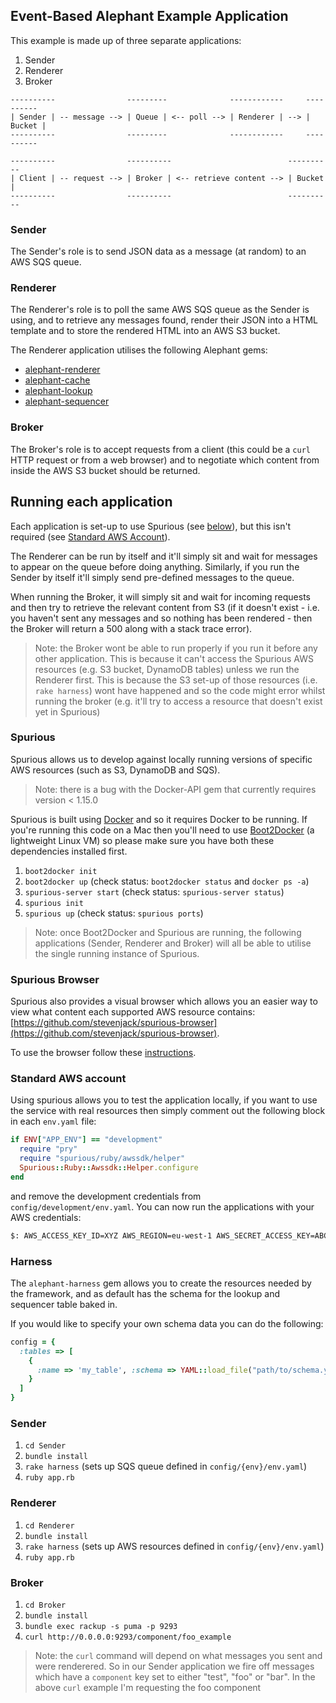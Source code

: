 ## Event-Based Alephant Example Application

This example is made up of three separate applications:

1. Sender
2. Renderer
3. Broker

```
----------                ---------              ------------     ----------
| Sender | -- message --> | Queue | <-- poll --> | Renderer | --> | Bucket |
----------                ---------              ------------     ----------

----------                ----------                          ----------
| Client | -- request --> | Broker | <-- retrieve content --> | Bucket |
----------                ----------                          ----------
```

### Sender

The Sender's role is to send JSON data as a message (at random) to an AWS SQS queue.

### Renderer

The Renderer's role is to poll the same AWS SQS queue as the Sender is using, and to retrieve any messages found, render their JSON into a HTML template and to store the rendered HTML into an AWS S3 bucket.

The Renderer application utilises the following Alephant gems:

- [alephant-renderer](https://github.com/BBC-News/alephant-renderer)
- [alephant-cache](https://github.com/BBC-News/alephant-cache)
- [alephant-lookup](https://github.com/BBC-News/alephant-lookup)
- [alephant-sequencer](https://github.com/BBC-News/alephant-sequencer)

### Broker

The Broker's role is to accept requests from a client (this could be a `curl` HTTP request or from a web browser) and to negotiate which content from inside the AWS S3 bucket should be returned.

## Running each application

Each application is set-up to use Spurious (see [below](#spurious)), but this isn't required (see [Standard AWS Account](#standard-aws-account)).

The Renderer can be run by itself and it'll simply sit and wait for messages to appear on the queue before doing anything. Similarly, if you run the Sender by itself it'll simply send pre-defined messages to the queue. 

When running the Broker, it will simply sit and wait for incoming requests and then try to retrieve the relevant content from S3 (if it doesn't exist - i.e. you haven't sent any messages and so nothing has been rendered - then the Broker will return a 500 along with a stack trace error).

> Note: the Broker wont be able to run properly if you run it before any other application. This is because it can't access the Spurious AWS resources (e.g. S3 bucket, DynamoDB tables) unless we run the Renderer first. This is because the S3 set-up of those resources (i.e. `rake harness`) wont have happened and so the code might error whilst running the broker (e.g. it'll try to access a resource that doesn't exist yet in Spurious)

### Spurious

Spurious allows us to develop against locally running versions of specific AWS resources (such as S3, DynamoDB and SQS).

> Note: there is a bug with the Docker-API gem that currently requires version < 1.15.0

Spurious is built using [Docker](https://www.docker.com/) and so it requires Docker to be running. If you're running this code on a Mac then you'll need to use [Boot2Docker](http://boot2docker.io/) (a lightweight Linux VM) so please make sure you have both these dependencies installed first.

1. `boot2docker init`
2. `boot2docker up` (check status: `boot2docker status` and `docker ps -a`)
3. `spurious-server start` (check status: `spurious-server status`)
4. `spurious init`
5. `spurious up` (check status: `spurious ports`)

> Note: once Boot2Docker and Spurious are running, the following applications (Sender, Renderer and Broker) will all be able to utilise the single running instance of Spurious.

### Spurious Browser

Spurious also provides a visual browser which allows you an easier way to view what content each supported AWS resource contains: [https://github.com/stevenjack/spurious-browser](https://github.com/stevenjack/spurious-browser).

To use the browser follow these [instructions](https://github.com/stevenjack/spurious#gui).

### Standard AWS account

Using spurious allows you to test the application locally, if you want to use the service with real resources then simply comment out the following block in each `env.yaml` file:

```ruby
if ENV["APP_ENV"] == "development"
  require "pry"
  require "spurious/ruby/awssdk/helper"
  Spurious::Ruby::Awssdk::Helper.configure
end
```

and remove the development credentials from `config/development/env.yaml`. You can now run the applications with your AWS credentials:

```bash
$: AWS_ACCESS_KEY_ID=XYZ AWS_REGION=eu-west-1 AWS_SECRET_ACCESS_KEY=ABC ruby app.rb
```

### Harness

The `alephant-harness` gem allows you to create the resources needed by the framework, and as default has the schema for the lookup and sequencer table baked in.

If you would like to specify your own schema data you can do the following:

```ruby
config = {
  :tables => [
    {
	  :name => 'my_table', :schema => YAML::load_file("path/to/schema.yaml")
    }
  ]
}
```

### Sender

1. `cd Sender`
2. `bundle install`
3. `rake harness` (sets up SQS queue defined in `config/{env}/env.yaml`)
4. `ruby app.rb`

### Renderer

1. `cd Renderer`
2. `bundle install`
3. `rake harness` (sets up AWS resources defined in `config/{env}/env.yaml`)
4. `ruby app.rb`

### Broker

1. `cd Broker`
2. `bundle install`
3. `bundle exec rackup -s puma -p 9293`
4. `curl http://0.0.0.0:9293/component/foo_example`

> Note: the `curl` command will depend on what messages you sent and were renderered. So in our Sender application we fire off messages which have a `component` key set to either "test", "foo" or "bar". In the above `curl` example I'm requesting the foo component
